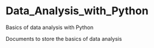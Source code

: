 # Data_Analysis_with_Python
Basics of data analysis with Python

Documents to store the basics of data analysis
